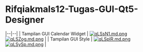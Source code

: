 # Rifqiakmals12-Tugas-GUI-Qt5-Designer

|--|--|
| Tampilan GUI Calendar Widget | [![qLSsN1.md.png](https://iili.io/qLSsN1.md.png)](https://freeimage.host/i/qLSsN1) [![qLSZog.md.png](https://iili.io/qLSZog.md.png)](https://freeimage.host/i/qLSZog) |
| Tampilan GUI Style | [![qLSplR.md.png](https://iili.io/qLSplR.md.png)](https://freeimage.host/i/qLSplR) [![qLSySp.md.png](https://iili.io/qLSySp.md.png)](https://freeimage.host/i/qLSySp) |
